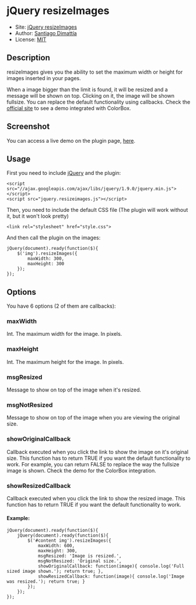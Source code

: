 # jQuery resizeImages

* Site: [jQuery resizeImages](http://aquilez.github.com/jQuery-resizeImages/)
* Author: [Santiago Dimattía](http://about.me/santiagodimattia)
* License: [MIT](http://www.opensource.org/licenses/mit-license.php)

## Description

resizeImages gives you the ability to set the maximum width or height for images inserted in your pages.

When a image bigger than the limit is found, it will be resized and a message will be shown on top. Clicking on it, the image will be shown fullsize.
You can replace the default functionality using callbacks. Check the [official site](https://aquilez.github.com/jQuery-resizeImages/) to see a demo integrated with ColorBox.

## Screenshot

You can access a live demo on the plugin page, [here](http://aquilez.github.com/jQuery-resizeImages/).

## Usage

First you need to include [jQuery](http://jquery.com) and the plugin:

	<script src="//ajax.googleapis.com/ajax/libs/jquery/1.9.0/jquery.min.js"></script>
	<script src="jquery.resizeimages.js"></script>

Then, you need to include the default CSS file (The plugin will work without it, but it won't look pretty)

	<link rel="stylesheet" href="style.css">

And then call the plugin on the images:

	jQuery(document).ready(function($){
		$('img').resizeImages({
			maxWidth: 300,
			maxHeight: 300
		});
	});

## Options

You have 6 options (2 of them are callbacks):

### maxWidth

Int. The maximum width for the image. In pixels.

### maxHeight

Int. The maximum height for the image. In pixels.

### msgResized

Message to show on top of the image when it's resized.

### msgNotResized

Message to show on top of the image when you are viewing the original size.

### showOriginalCallback

Callback executed when you click the link to show the image on it's original size.
This function has to return TRUE if you want the default functionality to work. For example, you can return FALSE to replace the way the fullsize image is shown. Check the demo for the ColorBox integration.

### showResizedCallback

Callback executed when you click the link to show the resized image.
This function has to return TRUE if you want the default functionality to work.

#### Example:

	jQuery(document).ready(function($){
		jQuery(document).ready(function($){
			$('#content img').resizeImages({
				maxWidth: 600,
				maxHeight: 300,
				msgResized: 'Image is resized.',
				msgNotResized: 'Original size.',
				showOriginalCallback: function(image){ console.log('Full sized image shown.'); return true; },
				showResizedCallback: function(image){ console.log('Image was resized.'); return true; }
			});
		});
	});